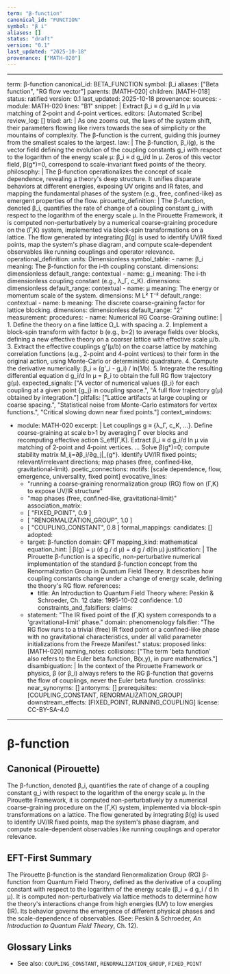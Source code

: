 ```yaml
---
term: "β-function"
canonical_id: "FUNCTION"
symbol: "β_i"
aliases: []
status: "draft"
version: "0.1"
last_updated: "2025-10-18"
provenance: ["MATH-020"]
---
```


---
term: β-function
canonical_id: BETA_FUNCTION
symbol: β_i
aliases: ["Beta function", "RG flow vector"]
parents: [MATH-020]
children: [MATH-018]
status: ratified
version: 0.1
last_updated: 2025-10-18
provenance:
  sources:
    - module: MATH-020
      lines: "B1"
      snippet: |
        Extract β_i ≡ d g_i/d ln μ via matching of 2‑point and 4‑point vertices.
  editors: [Automated Scribe]
  review_log: []
triad:
  art: |
    As one zooms out, the laws of the system shift, their parameters flowing like rivers towards the sea of simplicity or the mountains of complexity. The β-function is the current, guiding this journey from the smallest scales to the largest.
  law: |
    The β-function, β_i(g), is the vector field defining the evolution of the coupling constants g_i with respect to the logarithm of the energy scale μ: β_i ≡ d g_i/d ln μ. Zeros of this vector field, β(g*)=0, correspond to scale-invariant fixed points of the theory.
  philosophy: |
    The β-function operationalizes the concept of scale dependence, revealing a theory's deep structure. It unifies disparate behaviors at different energies, exposing UV origins and IR fates, and mapping the fundamental phases of the system (e.g., free, confined-like) as emergent properties of the flow.
pirouette_definition: |
  The β-function, denoted β_i, quantifies the rate of change of a coupling constant g_i with respect to the logarithm of the energy scale μ. In the Pirouette Framework, it is computed non-perturbatively by a numerical coarse-graining procedure on the (Γ,K) system, implemented via block-spin transformations on a lattice. The flow generated by integrating β(g) is used to identify UV/IR fixed points, map the system's phase diagram, and compute scale-dependent observables like running couplings and operator relevance.
operational_definition:
  units: Dimensionless
  symbol_table:
    - name: β_i
      meaning: The β-function for the i-th coupling constant.
      dimensions: dimensionless
      default_range: contextual
    - name: g_i
      meaning: The i-th dimensionless coupling constant (e.g., λ_Γ, c_K).
      dimensions: dimensionless
      default_range: contextual
    - name: μ
      meaning: The energy or momentum scale of the system.
      dimensions: M L² T⁻²
      default_range: contextual
    - name: b
      meaning: The discrete coarse-graining factor for lattice blocking.
      dimensions: dimensionless
      default_range: "2"
  measurement:
    procedures:
      - name: Numerical RG Coarse-Graining
        outline: |
          1. Define the theory on a fine lattice Ω_L with spacing a.
          2. Implement a block-spin transform with factor b (e.g., b=2) to average fields over blocks, defining a new effective theory on a coarser lattice with effective scale μ/b.
          3. Extract the effective couplings g'(μ/b) on the coarse lattice by matching correlation functions (e.g., 2-point and 4-point vertices) to their form in the original action, using Monte-Carlo or deterministic quadrature.
          4. Compute the derivative numerically: β_i ≈ (g'_i - g_i) / ln(1/b).
          5. Integrate the resulting differential equation d g_i/d ln μ = β_i to obtain the full RG flow trajectory g(μ).
        expected_signals: ["A vector of numerical values {β_i} for each coupling at a given point {g_j} in coupling space.", "A full flow trajectory g(μ) obtained by integration."]
        pitfalls: ["Lattice artifacts at large coupling or coarse spacing.", "Statistical noise from Monte-Carlo estimators for vertex functions.", "Critical slowing down near fixed points."]
context_windows:
  - module: MATH-020
    excerpt: |
      Let couplings g ≡ {λ_Γ, c_K, …}. Define coarse-graining at scale b>1 by averaging Γ over blocks and recomputing effective action S_eff[Γ,K]. Extract β_i ≡ d g_i/d ln μ via matching of 2‑point and 4‑point vertices. ... Solve β(g*)=0; compute stability matrix M_ij=∂β_i/∂g_j|_{g*}. Identify UV/IR fixed points; relevant/irrelevant directions; map phases (free, confined‑like, gravitational‑limit).
poetic_connections:
  motifs: [scale dependence, flow, emergence, universality, fixed point]
  evocative_lines:
    - "running a coarse‑graining renormalization group (RG) flow on (Γ,K) to expose UV/IR structure"
    - "map phases (free, confined‑like, gravitational‑limit)"
  association_matrix:
    - [ "FIXED_POINT", 0.9 ]
    - [ "RENORMALIZATION_GROUP", 1.0 ]
    - [ "COUPLING_CONSTANT", 0.8 ]
formal_mappings:
  candidates: []
  adopted:
    - target: β-function
      domain: QFT
      mapping_kind: mathematical
      equation_hint: |
        β(g) = μ (d g / d μ) = d g / d(ln μ)
      justification: |
        The Pirouette β-function is a specific, non-perturbative numerical implementation of the standard β-function concept from the Renormalization Group in Quantum Field Theory. It describes how coupling constants change under a change of energy scale, defining the theory's RG flow.
      references:
        - title: An Introduction to Quantum Field Theory
          where: Peskin & Schroeder, Ch. 12
          date: 1995-10-02
      confidence: 1.0
constraints_and_falsifiers:
  claims:
    - statement: "The IR fixed point of the (Γ,K) system corresponds to a 'gravitational-limit' phase."
      domain: phenomenology
      falsifier: "The RG flow runs to a trivial (free) IR fixed point or a confined-like phase with no gravitational characteristics, under all valid parameter initializations from the Freeze Manifest."
      status: proposed
      links: [MATH-020]
naming_notes:
  collisions: ["The term 'beta function' also refers to the Euler beta function, B(x,y), in pure mathematics."]
  disambiguation: |
    In the context of the Pirouette Framework or physics, β (or β_i) always refers to the RG β-function that governs the flow of couplings, never the Euler beta function.
crosslinks:
  near_synonyms: []
  antonyms: []
  prerequisites: [COUPLING_CONSTANT, RENORMALIZATION_GROUP]
  downstream_effects: [FIXED_POINT, RUNNING_COUPLING]
license: CC-BY-SA-4.0
---

# β-function

## Canonical (Pirouette)
The β-function, denoted β_i, quantifies the rate of change of a coupling constant g_i with respect to the logarithm of the energy scale μ. In the Pirouette Framework, it is computed non-perturbatively by a numerical coarse-graining procedure on the (Γ,K) system, implemented via block-spin transformations on a lattice. The flow generated by integrating β(g) is used to identify UV/IR fixed points, map the system's phase diagram, and compute scale-dependent observables like running couplings and operator relevance.

## EFT-First Summary
The Pirouette β-function is the standard Renormalization Group (RG) β-function from Quantum Field Theory, defined as the derivative of a coupling constant with respect to the logarithm of the energy scale (β_i = d g_i / d ln μ). It is computed non-perturbatively via lattice methods to determine how the theory's interactions change from high energies (UV) to low energies (IR). Its behavior governs the emergence of different physical phases and the scale-dependence of observables. (See: Peskin & Schroeder, *An Introduction to Quantum Field Theory*, Ch. 12).

## Glossary Links
- See also: `COUPLING_CONSTANT`, `RENORMALIZATION_GROUP`, `FIXED_POINT`